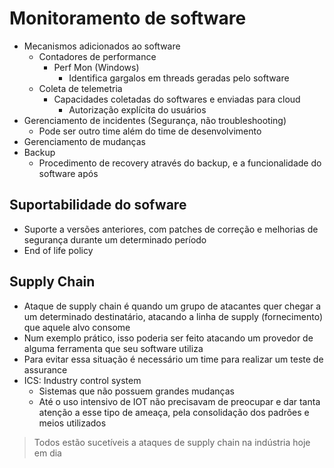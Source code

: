 # Monitoramento de software

- Mecanismos adicionados ao software
    - Contadores de performance
        - Perf Mon (Windows)
            - Identifica gargalos em threads geradas pelo software
    - Coleta de telemetria
        - Capacidades coletadas do softwares e enviadas para cloud
            - Autorização explícita do usuários 
- Gerenciamento de incidentes (Segurança, não troubleshooting)
    - Pode ser outro time além do time de desenvolvimento
- Gerenciamento de mudanças
- Backup
    - Procedimento de recovery através do backup, e a funcionalidade do software após


## Suportabilidade do sofware

- Suporte a versões anteriores, com patches de correção e melhorias de segurança durante um determinado período
- End of life policy


## Supply Chain

- Ataque de supply chain é quando um grupo de atacantes quer chegar a um determinado destinatário, atacando a linha de supply (fornecimento) que aquele alvo consome
- Num exemplo prático, isso poderia ser feito atacando um provedor de alguma ferramenta que seu software utiliza
- Para evitar essa situação é necessário um time para realizar um teste de assurance
- ICS: Industry control system
    - Sistemas que não possuem grandes mudanças
    - Até o uso intensivo de IOT não precisavam de preocupar e dar tanta atenção a esse tipo de ameaça, pela consolidação dos padrões e meios utilizados


> Todos estão sucetíveis a ataques de supply chain na indústria hoje em dia